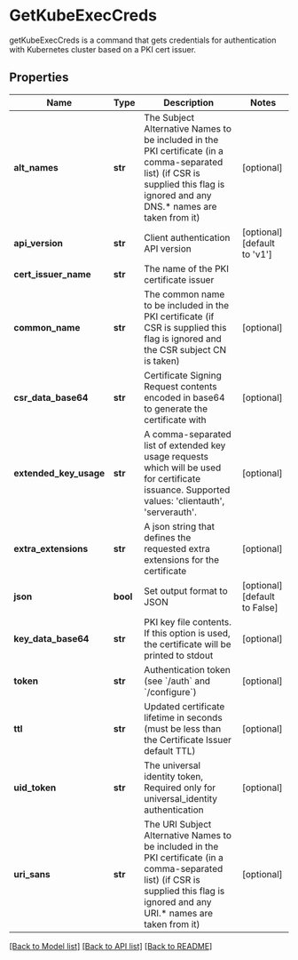 # GetKubeExecCreds

getKubeExecCreds is a command that gets credentials for authentication with Kubernetes cluster based on a PKI cert issuer.
## Properties
Name | Type | Description | Notes
------------ | ------------- | ------------- | -------------
**alt_names** | **str** | The Subject Alternative Names to be included in the PKI certificate (in a comma-separated list) (if CSR is supplied this flag is ignored and any DNS.* names are taken from it) | [optional] 
**api_version** | **str** | Client authentication API version | [optional] [default to 'v1']
**cert_issuer_name** | **str** | The name of the PKI certificate issuer | 
**common_name** | **str** | The common name to be included in the PKI certificate (if CSR is supplied this flag is ignored and the CSR subject CN is taken) | [optional] 
**csr_data_base64** | **str** | Certificate Signing Request contents encoded in base64 to generate the certificate with | [optional] 
**extended_key_usage** | **str** | A comma-separated list of extended key usage requests which will be used for certificate issuance. Supported values: &#39;clientauth&#39;, &#39;serverauth&#39;. | [optional] 
**extra_extensions** | **str** | A json string that defines the requested extra extensions for the certificate | [optional] 
**json** | **bool** | Set output format to JSON | [optional] [default to False]
**key_data_base64** | **str** | PKI key file contents. If this option is used, the certificate will be printed to stdout | [optional] 
**token** | **str** | Authentication token (see &#x60;/auth&#x60; and &#x60;/configure&#x60;) | [optional] 
**ttl** | **str** | Updated certificate lifetime in seconds (must be less than the Certificate Issuer default TTL) | [optional] 
**uid_token** | **str** | The universal identity token, Required only for universal_identity authentication | [optional] 
**uri_sans** | **str** | The URI Subject Alternative Names to be included in the PKI certificate (in a comma-separated list) (if CSR is supplied this flag is ignored and any URI.* names are taken from it) | [optional] 

[[Back to Model list]](../README.md#documentation-for-models) [[Back to API list]](../README.md#documentation-for-api-endpoints) [[Back to README]](../README.md)


